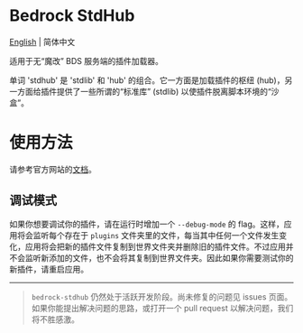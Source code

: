 # Bedrock StdHub

[English](README.md) | 简体中文

适用于无“魔改” BDS 服务端的插件加载器。

单词 'stdhub' 是 'stdlib' 和 'hub' 的组合。它一方面是加载插件的枢纽 (hub)，另一方面给插件提供了一些所谓的“标准库” (stdlib) 以使插件脱离脚本环境的“沙盒”。

# 使用方法

请参考官方网站的[文档](https://bedrock-stdhub.gdt.pub/zh/user-manual/get-started.html)。

## 调试模式

如果你想要调试你的插件，请在运行时增加一个 `--debug-mode` 的 flag。这样，应用将会监听每个存在于 `plugins` 文件夹里的文件，每当其中任何一个文件发生变化，应用将会把新的插件文件复制到世界文件夹并删除旧的插件文件。不过应用并不会监听新添加的文件，也不会将其复制到世界文件夹。因此如果你需要测试你的新插件，请重启应用。

---

> `bedrock-stdhub` 仍然处于活跃开发阶段。尚未修复的问题见 issues 页面。如果你能提出解决问题的思路，或打开一个 pull request 以解决问题，我们将不胜感激。
